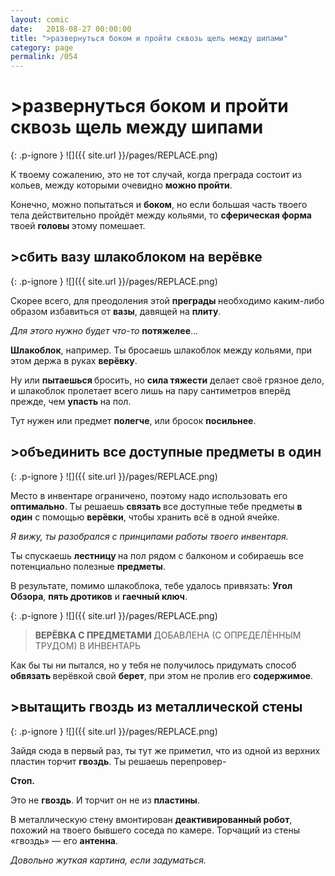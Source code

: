 ```yaml
---
layout: comic
date:   2018-08-27 00:00:00 
title: ">развернуться боком и пройти сквозь щель между шипами"
category: page
permalink: /054
---
```

# >развернуться боком и пройти сквозь щель между шипами

{: .p-ignore }
![]({{ site.url }}/pages/REPLACE.png)

К твоему сожалению, это не тот случай, когда преграда состоит из кольев, между которыми очевидно <strong>можно пройти</strong>.

Конечно, можно попытаться и <strong>боком</strong>, но если большая часть твоего тела действительно пройдёт между кольями, то <strong>сферическая форма</strong> твоей <strong>головы </strong>этому помешает.

## >сбить вазу шлакоблоком на верёвке

{: .p-ignore }
![]({{ site.url }}/pages/REPLACE.png)

Скорее всего, для преодоления этой <strong>преграды </strong>необходимо каким-либо образом избавиться от <strong>вазы</strong>, давящей на <strong>плиту</strong>.

<em>Для этого нужно будет что-то</em> <strong>потяжелее</strong>…

<strong>Шлакоблок</strong>, например. Ты бросаешь шлакоблок между кольями, при этом держа в руках <strong>верёвку</strong>.

Ну или <strong>пытаешься </strong>бросить, но <strong>сила тяжести</strong> делает своё грязное дело, и шлакоблок пролетает всего лишь на пару сантиметров вперёд прежде, чем <strong>упасть </strong>на пол.

Тут нужен или предмет <strong>полегче</strong>, или бросок <strong>посильнее</strong>.

## >объединить все доступные предметы в один

{: .p-ignore }
![]({{ site.url }}/pages/REPLACE.png)

Место в инвентаре ограничено, поэтому надо использовать его <strong>оптимально</strong>. Ты решаешь <strong>связать </strong>все доступные тебе предметы <strong>в один</strong> с помощью <strong>верёвки</strong>, чтобы хранить всё в одной ячейке.

<em>Я вижу, ты разобрался с принципами работы твоего инвентаря.</em>

Ты спускаешь <strong>лестницу </strong>на пол рядом с балконом и собираешь все потенциально полезные <strong>предметы</strong>.

В результате, помимо шлакоблока, тебе удалось привязать: <strong>Угол Обзора</strong>, <strong>пять дротиков</strong> и <strong>гаечный ключ</strong>.

{: .p-ignore }
![]({{ site.url }}/pages/REPLACE.png)

<blockquote><strong>ВЕРЁВКА С ПРЕДМЕТАМИ </strong>ДОБАВЛЕНА (С ОПРЕДЕЛЁННЫМ ТРУДОМ) В ИНВЕНТАРЬ</blockquote>

Как бы ты ни пытался, но у тебя не получилось придумать способ <strong>обвязать </strong>верёвкой свой <strong>берет</strong>, при этом не пролив его <strong>содержимое</strong>.

## >вытащить гвоздь из металлической стены

{: .p-ignore }
![]({{ site.url }}/pages/REPLACE.png)

Зайдя сюда в первый раз, ты тут же приметил, что из одной из верхних пластин торчит <strong>гвоздь</strong>. Ты решаешь перепровер-

<strong>Стоп.</strong> 

Это не <strong>гвоздь</strong>. И торчит он не из <strong>пластины</strong>.

В металлическую стену вмонтирован <strong>деактивированный робот</strong>, похожий на твоего бывшего соседа по камере. Торчащий из стены «гвоздь» — его <strong>антенна</strong>.

<em>Довольно жуткая картина, если задуматься.</em>
